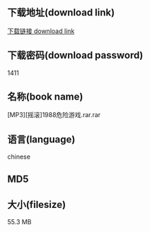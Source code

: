 ## 下载地址(download link)
[下载链接 download link](https://tutu365.netlify.app/?s=%5BMP3%5D%5B%E6%91%87%E6%BB%9A%5D1988%E5%8D%B1%E9%99%A9%E6%B8%B8%E6%88%8F.rar)

## 下载密码(download password)
1411

## 名称(book name)
[MP3][摇滚]1988危险游戏.rar.rar

## 语言(language)
chinese

## MD5


## 大小(filesize)
55.3 MB
